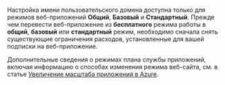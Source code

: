 Настройка имени пользовательского домена доступна только для режимов веб-приложений **Общий**, **Базовый** и **Стандартный**. Прежде чем перевести веб-приложение из **бесплатного** режима работы в **общий**, **базовый** или **стандартный** режим, необходимо сначала снять существующие ограничения расходов, установленные для вашей подписки на веб-приложение. 

Дополнительные сведения о режимах плана службы приложений, включая информацию о способах изменения режима веб-сайта, см. в статье [Увеличение масштаба приложения в Azure](../articles/app-service-web/web-sites-scale.md).



<!--HONumber=Jan17_HO3-->


